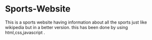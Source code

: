 # Sports-Website
This is a sports website having information about all the sports just like wikipedia but in a better version. this has been done by using html,css,javascript .
